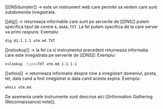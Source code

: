 [[DNSdumster]] → este un instrument web care permite sa vedem care sunt subdomenile inregistrate.

[[dig]] → returneaza informatile care sunt pe serverile de [[DNS]] putem specifica tipul de cerere `A,AAAA,TXT`. La fel putem specifica de la care server va primi raspuns:
Exemplu:
```bash
dig @1.1.1.1 utm.md TXT
```
[[nslookup]] → la fel ca si instrumentul precedent returneaza informatia care este inregistrata pe serverile de [[DNS]]:
Exemplu:
```bash
nslookup -type=TXT utm.md 1.1.1.1
```
[[whois]] → returneaza informatie despre cine a inregistart domeniul, posta, tel, data cand a fost inregistrat si data cand acesta expira.
Exemplu:
```bash
whois utm.md
```
De asemenia unele instrumente sunt descrise aici [[Information Gathering (Reconnaissance)  note]].
